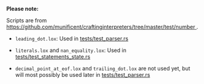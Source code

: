 <!--
Date Created: 17/07/2025.
-->

**Please note:**

Scripts are from 
[ https://github.com/munificent/craftinginterpreters/tree/master/test/number ](https://github.com/munificent/craftinginterpreters/tree/master/test/number).

- `leading_dot.lox`: Used in [tests/test_parser.rs](https://github.com/behai-nguyen/rlox/blob/main/tests/test_parser.rs)

- `literals.lox` and `nan_equality.lox`: Used in [tests/test_statements_state.rs](https://github.com/behai-nguyen/rlox/blob/main/tests/test_statements_state.rs) 

- `decimal_point_at_eof.lox` and `trailing_dot.lox` are not used yet, but will most possibly be used later in [tests/test_parser.rs](https://github.com/behai-nguyen/rlox/blob/main/tests/test_parser.rs)